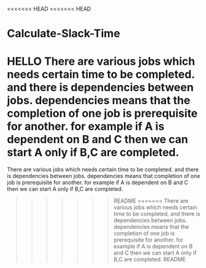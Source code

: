 <<<<<<< HEAD
<<<<<<< HEAD
# Calculate-Slack-Time
HELLO
There are various jobs which needs certain time to be completed. and there is dependencies between jobs.
dependencies means that the completion of one job is prerequisite for another.
for example if A is dependent on B and C then we can start A only if B,C are completed.
=======
There are various jobs which needs certain time to be completed. and there is dependencies between jobs. dependencies means that completion of one job is prerequisite for another. for example if A is dependent on B and C then we can start A only if B,C are completed.
>>>>>>> README
=======
There are various jobs which needs certain time to be completed. and there is dependencies between jobs. dependencies means that the completion of one job is prerequisite for another. for example if A is dependent on B and C then we can start A only if B,C are completed.
>>>>>>> README
